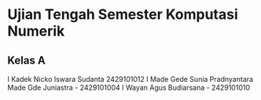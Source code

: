 ﻿# Ujian Tengah Semester Komputasi Numerik
## Kelas A
I Kadek Nicko Iswara Sudanta 2429101012
I Made Gede Sunia Pradnyantara 
Made Gde Juniastra - 2429101004 
I Wayan Agus Budiarsana - 2429101010 
